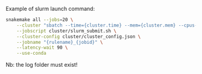 Example of slurm launch command:

```bash
snakemake all --jobs=20 \
    --cluster "sbatch --time={cluster.time} --mem={cluster.mem} --cpus-per-task={cluster.n} --qos={cluster.qos}" \
    --jobscript cluster/slurm_submit.sh \
    --cluster-config cluster/cluster_config.json \
    --jobname "{rulename}_{jobid}" \
    --latency-wait 90 \
    --use-conda
```

Nb: the log folder must exist!